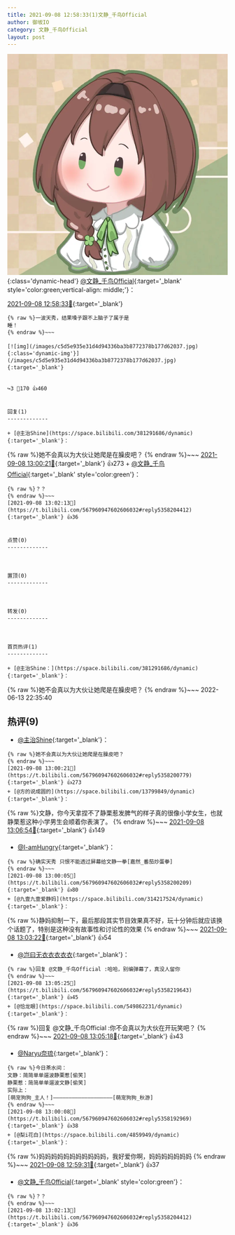 ```yaml
---
title: 2021-09-08 12:58:33(1)文静_千鸟Official
author: 御坂IO
category: 文静_千鸟Official
layout: post
---
```


![img](/images/ac7482ed1b9a7f203dc68c0c4a77c488a27b108a.jpg){:class='dynamic-head'}
[@文静_千鸟Official](https://space.bilibili.com/667526012/dynamic){:target='_blank' style='color:green;vertical-align: middle;'}：

[2021-09-08 12:58:33🔗](https://t.bilibili.com/567960947602606032){:target='_blank'}

~~~
{% raw %}一波天秀，结果嗓子跟不上脑子了属于是
睡！
{% endraw %}~~~

[![img](/images/c5d5e935e31d4d94336ba3b8772378b177d62037.jpg){:class='dynamic-img'}](/images/c5d5e935e31d4d94336ba3b8772378b177d62037.jpg){:target='_blank'}


↪️3 💬170 👍460


回复(1)
-------------

+ [@主治Shine](https://space.bilibili.com/381291686/dynamic){:target='_blank'}：
~~~
{% raw %}她不会真以为大伙让她爬是在臊皮吧？
{% endraw %}~~~
[2021-09-08 13:00:21🔗](https://t.bilibili.com/567960947602606032#reply5358200779){:target='_blank'} 👍273
    + [@文静_千鸟Official](https://space.bilibili.com/667526012/dynamic){:target='_blank' style='color:green'}：
~~~
{% raw %}？？
{% endraw %}~~~
[2021-09-08 13:02:13🔗](https://t.bilibili.com/567960947602606032#reply5358204412){:target='_blank'} 👍36


点赞(0)
-------------



置顶(0)
-------------



转发(0)
-------------



首页热评(1)
-------------

+ [@主治Shine：](https://space.bilibili.com/381291686/dynamic){:target='_blank'}：
~~~
{% raw %}她不会真以为大伙让她爬是在臊皮吧？
{% endraw %}~~~
2022-06-13 22:35:40


热评(9)
-------------

+ [@主治Shine](https://space.bilibili.com/381291686/dynamic){:target='_blank'}：
~~~
{% raw %}她不会真以为大伙让她爬是在臊皮吧？
{% endraw %}~~~
[2021-09-08 13:00:21🔗](https://t.bilibili.com/567960947602606032#reply5358200779){:target='_blank'} 👍273
+ [@方的说成圆的](https://space.bilibili.com/13799849/dynamic){:target='_blank'}：
~~~
{% raw %}文静，你今天拿捏不了静栗惹发脾气的样子真的很像小学女生，也就静栗惹这种小学男生会顺着你表演了。
{% endraw %}~~~
[2021-09-08 13:06:54🔗](https://t.bilibili.com/567960947602606032#reply5358235316){:target='_blank'} 👍149
+ [@I-amHungry](https://space.bilibili.com/6715117/dynamic){:target='_blank'}：
~~~
{% raw %}确实天秀 只恨不能透过屏幕给文静一拳[嘉然_番茄炒蛋拳]
{% endraw %}~~~
[2021-09-08 13:00:05🔗](https://t.bilibili.com/567960947602606032#reply5358200209){:target='_blank'} 👍80
+ [@九壹九壹爱静妈](https://space.bilibili.com/314217524/dynamic){:target='_blank'}：
~~~
{% raw %}静妈抑制一下，最后那段其实节目效果真不好，玩十分钟后就应该换个话题了，特别是这种没有故事性和讨论性的效果
{% endraw %}~~~
[2021-09-08 13:03:22🔗](https://t.bilibili.com/567960947602606032#reply5358211608){:target='_blank'} 👍54
+ [@岂曰无衣衣衣衣衣](https://space.bilibili.com/350699462/dynamic){:target='_blank'}：
~~~
{% raw %}回复 @文静_千鸟Official :哈哈，别编弹幕了，真没人留你
{% endraw %}~~~
[2021-09-08 13:05:25🔗](https://t.bilibili.com/567960947602606032#reply5358219643){:target='_blank'} 👍45
+ [@恰龙眼](https://space.bilibili.com/549862231/dynamic){:target='_blank'}：
~~~
{% raw %}回复 @文静_千鸟Official :你不会真以为大伙在开玩笑吧？
{% endraw %}~~~
[2021-09-08 13:05:18🔗](https://t.bilibili.com/567960947602606032#reply5358222505){:target='_blank'} 👍43
+ [@Naryu奈琉](https://space.bilibili.com/22497831/dynamic){:target='_blank'}：
~~~
{% raw %}今日茶水间：
文静：简简单单遛波静栗惹[偷笑]
静栗惹：简简单单遛波文静[偷笑]
实际上：
[萌宠狗狗_主人！]———————————————————[萌宠狗狗_秋游]
{% endraw %}~~~
[2021-09-08 13:00:08🔗](https://t.bilibili.com/567960947602606032#reply5358192969){:target='_blank'} 👍38
+ [@梨i花白](https://space.bilibili.com/4859949/dynamic){:target='_blank'}：
~~~
{% raw %}妈妈妈妈妈妈妈妈妈妈妈，我好爱你啊，妈妈妈妈妈妈妈
{% endraw %}~~~
[2021-09-08 12:59:31🔗](https://t.bilibili.com/567960947602606032#reply5358184160){:target='_blank'} 👍37
+ [@文静_千鸟Official](https://space.bilibili.com/667526012/dynamic){:target='_blank' style='color:green'}：
~~~
{% raw %}？？
{% endraw %}~~~
[2021-09-08 13:02:13🔗](https://t.bilibili.com/567960947602606032#reply5358204412){:target='_blank'} 👍36


